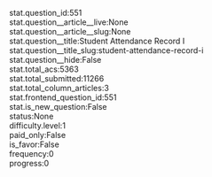 stat.question_id:551  
stat.question__article__live:None  
stat.question__article__slug:None  
stat.question__title:Student Attendance Record I  
stat.question__title_slug:student-attendance-record-i  
stat.question__hide:False  
stat.total_acs:5363  
stat.total_submitted:11266  
stat.total_column_articles:3  
stat.frontend_question_id:551  
stat.is_new_question:False  
status:None  
difficulty.level:1  
paid_only:False  
is_favor:False  
frequency:0  
progress:0  
